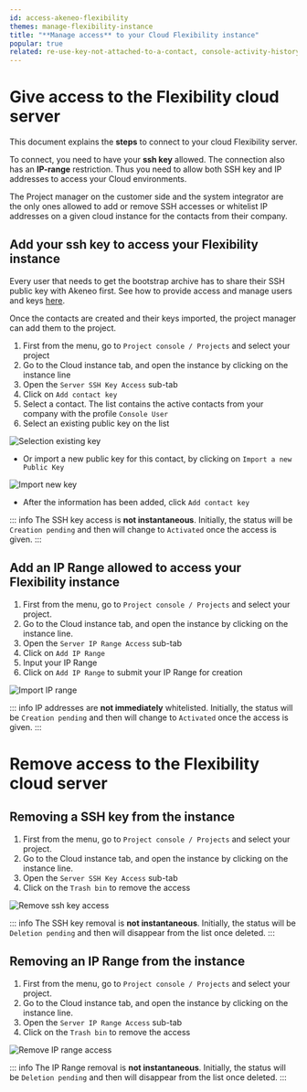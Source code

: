 ```yaml
---
id: access-akeneo-flexibility
themes: manage-flexibility-instance
title: "**Manage access** to your Cloud Flexibility instance"
popular: true
related: re-use-key-not-attached-to-a-contact, console-activity-history
---
```


# Give access to the Flexibility cloud server

This document explains the **steps** to connect to your cloud Flexibility server.

To connect, you need to have your **ssh key** allowed. The connection also has an **IP-range** restriction. Thus you need to allow both SSH key and IP addresses to access your Cloud environments.

The Project manager on the customer side and the system integrator are the only ones allowed to add or remove SSH accesses or whitelist IP addresses on a given cloud instance for the contacts from their company. 
 
## Add your ssh key to access your Flexibility instance

Every user that needs to get the bootstrap archive has to share their SSH public key with Akeneo first. 
See how to provide access and manage users and keys [here](get-akeneo-pim-enterprise-archive.html).

Once the contacts are created and their keys imported, the project manager can add them to the project.

1. First from the menu, go to `Project console / Projects` and select your project
1. Go to the Cloud instance tab, and open the instance by clicking on the instance line
1. Open the `Server SSH Key Access` sub-tab
1. Click on `Add contact key`
1. Select a contact. The list contains the active contacts from your company with the profile `Console User`
1. Select an existing public key on the list

![Selection existing key](../img/add_key_access_flexibility.jpg)

* Or import a new public key for this contact, by clicking on `Import a new Public Key`

![Import new key](../img/add_new_key_flexibility.jpg)

* After the information has been added, click `Add contact key` 

::: info
The SSH key access is **not instantaneous**. Initially, the status will be `Creation pending` and then will change to `Activated` once the access is given.
:::

## Add an IP Range allowed to access your Flexibility instance

1. First from the menu, go to `Project console / Projects` and select your project.
1. Go to the Cloud instance tab, and open the instance by clicking on the instance line.
1. Open the `Server IP Range Access` sub-tab
1. Click on `Add IP Range`
1. Input your IP Range
1. Click on `Add IP Range` to submit your IP Range for creation

![Import IP range](../img/add_ip_range_flexibility.jpg)

::: info
IP addresses are **not immediately** whitelisted. Initially, the status will be `Creation pending` and then will change to `Activated` once the access is given.
:::

# Remove access to the Flexibility cloud server

## Removing a SSH key from the instance

1. First from the menu, go to `Project console / Projects` and select your project.
1. Go to the Cloud instance tab, and open the instance by clicking on the instance line.
1. Open the `Server SSH Key Access` sub-tab
1. Click on the `Trash bin` to remove the access

![Remove ssh key access](../img/remove_cloud_key_access.jpg)

::: info
The SSH key removal is **not instantaneous**. Initially, the status will be `Deletion pending` and then will disappear from the list once deleted.
:::

## Removing an IP Range from the instance

1. First from the menu, go to `Project console / Projects` and select your project.
1. Go to the Cloud instance tab, and open the instance by clicking on the instance line.
1. Open the `Server IP Range Access` sub-tab
1. Click on the `Trash bin` to remove the access

![Remove IP range access](../img/remove_ip_range.jpg)

::: info
The IP Range removal is **not instantaneous**. Initially, the status will be `Deletion pending` and then will disappear from the list once deleted.
:::
